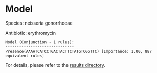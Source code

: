 
# Model

Species: neisseria gonorrhoeae

Antibiotic: erythromycin

```
Model (Conjunction - 1 rules):
------------------------------
Presence(AAAATCATCCTGACTACTTCTATGTCGGTTC) [Importance: 1.00, 887 equivalent rules]

```

For details, please refer to the [results directory](../../../../../results/scm_b/neisseria%20gonorrhoeae/erythromycin/repeat_1/).

